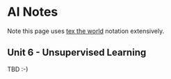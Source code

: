 AI Notes
========

Note this page uses [tex the world](http://thewe.net/tex/) notation extensively.

Unit 6 - Unsupervised Learning
------------------------------

TBD :-)
